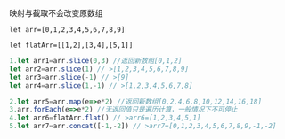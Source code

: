 映射与截取不会改变原数组

`let arr=[0,1,2,3,4,5,6,7,8,9]`

`let flatArr=[[1,2],[3,4],[5,1]]`

```js
1.let arr1=arr.slice(0,3) //返回新数组[0,1,2]
let arr2=arr.slice(1) // >[1,2,3,4,5,6,7,8,9]
let arr3=arr.slice(-1) // >[9]
let arr4=arr.slice(1,-1) // >[1,2,3,4,5,6,7,8]

2.let arr5=arr.map(e=>e*2) //返回新数组[0,2,4,6,8,10,12,14,16,18]
3.arr.forEach(e=>e*2) //无返回值只是遍历计算，一般情况下不可停止
4.let arr6=flatArr.flat() // >arr6=[1,2,3,4,5,1]
5.let arr7=arr.concat([-1,-2]) // >arr7=[0,1,2,3,4,5,6,7,8,9,-1,-2]
```
